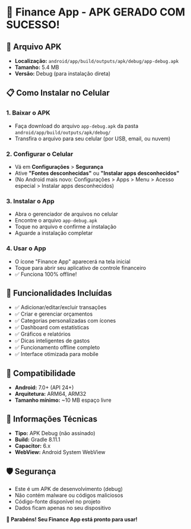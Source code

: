 # 🎉 Finance App - APK GERADO COM SUCESSO!

## 📱 Arquivo APK
- **Localização:** `android/app/build/outputs/apk/debug/app-debug.apk`
- **Tamanho:** 5.4 MB
- **Versão:** Debug (para instalação direta)

## 📋 Como Instalar no Celular

### 1. Baixar o APK
- Faça download do arquivo `app-debug.apk` da pasta `android/app/build/outputs/apk/debug/`
- Transfira o arquivo para seu celular (por USB, email, ou nuvem)

### 2. Configurar o Celular
- Vá em **Configurações** > **Segurança**
- Ative **"Fontes desconhecidas"** ou **"Instalar apps desconhecidos"**
- (No Android mais novo: Configurações > Apps > Menu > Acesso especial > Instalar apps desconhecidos)

### 3. Instalar o App
- Abra o gerenciador de arquivos no celular
- Encontre o arquivo `app-debug.apk`
- Toque no arquivo e confirme a instalação
- Aguarde a instalação completar

### 4. Usar o App
- O ícone "Finance App" aparecerá na tela inicial
- Toque para abrir seu aplicativo de controle financeiro
- ✅ Funciona 100% offline!

## 🚀 Funcionalidades Incluídas
- ✅ Adicionar/editar/excluir transações
- ✅ Criar e gerenciar orçamentos
- ✅ Categorias personalizadas com ícones
- ✅ Dashboard com estatísticas
- ✅ Gráficos e relatórios
- ✅ Dicas inteligentes de gastos
- ✅ Funcionamento offline completo
- ✅ Interface otimizada para mobile

## 📱 Compatibilidade
- **Android:** 7.0+ (API 24+)
- **Arquitetura:** ARM64, ARM32
- **Tamanho mínimo:** ~10 MB espaço livre

## 🔧 Informações Técnicas
- **Tipo:** APK Debug (não assinado)
- **Build:** Gradle 8.11.1
- **Capacitor:** 6.x
- **WebView:** Android System WebView

## 🛡️ Segurança
- Este é um APK de desenvolvimento (debug)
- Não contém malware ou códigos maliciosos
- Código-fonte disponível no projeto
- Dados ficam apenas no seu dispositivo

**🎊 Parabéns! Seu Finance App está pronto para usar!**